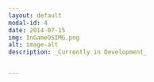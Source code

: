 ```yaml
---
layout: default
modal-id: 4
date: 2014-07-15
img: InGameOSIMG.png
alt: image-alt
description: _Currently in Development_ 


---
```

